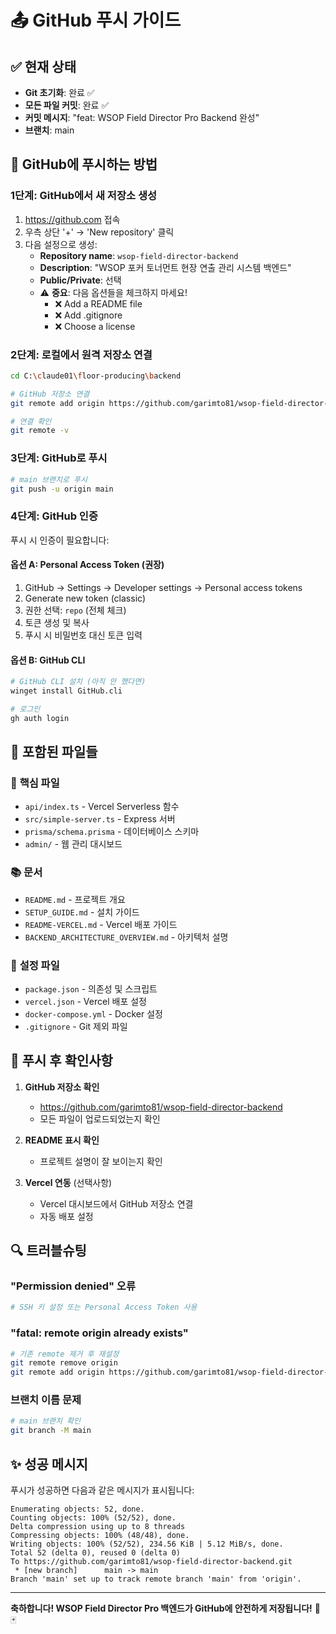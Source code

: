 # 📤 GitHub 푸시 가이드

## ✅ 현재 상태

- **Git 초기화**: 완료 ✅
- **모든 파일 커밋**: 완료 ✅
- **커밋 메시지**: "feat: WSOP Field Director Pro Backend 완성"
- **브랜치**: main

## 🚀 GitHub에 푸시하는 방법

### 1단계: GitHub에서 새 저장소 생성

1. https://github.com 접속
2. 우측 상단 '+' → 'New repository' 클릭
3. 다음 설정으로 생성:
   - **Repository name**: `wsop-field-director-backend`
   - **Description**: "WSOP 포커 토너먼트 현장 연출 관리 시스템 백엔드"
   - **Public/Private**: 선택
   - ⚠️ **중요**: 다음 옵션들을 체크하지 마세요!
     - ❌ Add a README file
     - ❌ Add .gitignore
     - ❌ Choose a license

### 2단계: 로컬에서 원격 저장소 연결

```bash
cd C:\claude01\floor-producing\backend

# GitHub 저장소 연결
git remote add origin https://github.com/garimto81/wsop-field-director-backend.git

# 연결 확인
git remote -v
```

### 3단계: GitHub로 푸시

```bash
# main 브랜치로 푸시
git push -u origin main
```

### 4단계: GitHub 인증

푸시 시 인증이 필요합니다:

#### 옵션 A: Personal Access Token (권장)
1. GitHub → Settings → Developer settings → Personal access tokens
2. Generate new token (classic)
3. 권한 선택: `repo` (전체 체크)
4. 토큰 생성 및 복사
5. 푸시 시 비밀번호 대신 토큰 입력

#### 옵션 B: GitHub CLI
```bash
# GitHub CLI 설치 (아직 안 했다면)
winget install GitHub.cli

# 로그인
gh auth login
```

## 📁 포함된 파일들

### 🚀 **핵심 파일**
- `api/index.ts` - Vercel Serverless 함수
- `src/simple-server.ts` - Express 서버
- `prisma/schema.prisma` - 데이터베이스 스키마
- `admin/` - 웹 관리 대시보드

### 📚 **문서**
- `README.md` - 프로젝트 개요
- `SETUP_GUIDE.md` - 설치 가이드
- `README-VERCEL.md` - Vercel 배포 가이드
- `BACKEND_ARCHITECTURE_OVERVIEW.md` - 아키텍처 설명

### 🔧 **설정 파일**
- `package.json` - 의존성 및 스크립트
- `vercel.json` - Vercel 배포 설정
- `docker-compose.yml` - Docker 설정
- `.gitignore` - Git 제외 파일

## 🎯 푸시 후 확인사항

1. **GitHub 저장소 확인**
   - https://github.com/garimto81/wsop-field-director-backend
   - 모든 파일이 업로드되었는지 확인

2. **README 표시 확인**
   - 프로젝트 설명이 잘 보이는지 확인

3. **Vercel 연동** (선택사항)
   - Vercel 대시보드에서 GitHub 저장소 연결
   - 자동 배포 설정

## 🔍 트러블슈팅

### "Permission denied" 오류
```bash
# SSH 키 설정 또는 Personal Access Token 사용
```

### "fatal: remote origin already exists"
```bash
# 기존 remote 제거 후 재설정
git remote remove origin
git remote add origin https://github.com/garimto81/wsop-field-director-backend.git
```

### 브랜치 이름 문제
```bash
# main 브랜치 확인
git branch -M main
```

## ✨ 성공 메시지

푸시가 성공하면 다음과 같은 메시지가 표시됩니다:
```
Enumerating objects: 52, done.
Counting objects: 100% (52/52), done.
Delta compression using up to 8 threads
Compressing objects: 100% (48/48), done.
Writing objects: 100% (52/52), 234.56 KiB | 5.12 MiB/s, done.
Total 52 (delta 0), reused 0 (delta 0)
To https://github.com/garimto81/wsop-field-director-backend.git
 * [new branch]      main -> main
Branch 'main' set up to track remote branch 'main' from 'origin'.
```

---

**축하합니다! WSOP Field Director Pro 백엔드가 GitHub에 안전하게 저장됩니다!** 🎉🃏